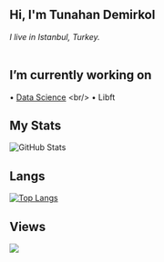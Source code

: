 ## Hi, I'm Tunahan Demirkol
*I live in Istanbul, Turkey.*
<br/>
<br/>
## I’m currently working on <br>
• [Data Science]([https://github.com/TunahanDemirkol/Istanbul_Veri_Bilimi_Bootcamp](https://github.com/TunahanDemirkol/House_Price-With-Streamlit))
<br/>
• Libft <br>
## My Stats
![GitHub Stats](https://github-readme-stats.vercel.app/api?username=TunahanDemirkol&theme=radical)
## Langs
[![Top Langs](https://github-readme-stats.vercel.app/api/top-langs/?username=TunahanDemirkol&layout=compact)](https://github.com/TunahanDemirkol)
## Views
![](https://komarev.com/ghpvc/?username=TunahanDemirkol&color=blue)
